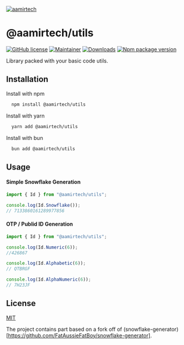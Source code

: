 [![aamirtech](https://aamir.tech/favicon.ico)](https://aamir.tech)

# @aamirtech/utils

[![GitHub license](https://img.shields.io/npm/l/%40aamirtech%2Futils)](https://github.com/aamirtech/utils/blob/master/LICENSE)
[![Maintainer](https://img.shields.io/badge/maintainer-aamirv1-green)](https://github.com/aamirv1)
[![Downloads](https://img.shields.io/npm/dm/%40aamirtech%2Futils)](https://www.npmjs.com/package/@aamirtech/utils)
[![Npm package version](https://img.shields.io/npm/v/%40aamirtech%2Futils)](https://npmjs.com/@aamirtech/utils)

Library packed with your basic code utils.

## Installation

Install with npm

```bash
  npm install @aamirtech/utils
```

Install with yarn

```bash
  yarn add @aamirtech/utils
```

Install with bun

```bash
  bun add @aamirtech/utils
```

## Usage

#### Simple Snowflake Generation

```javascript
import { Id } from "@aamirtech/utils";

console.log(Id.Snowflake());
// 7133860161289977856
```

#### OTP / Publid ID Generation

```javascript
import { Id } from "@aamirtech/utils";

console.log(Id.Numeric(6));
//426867

console.log(Id.Alphabetic(6));
// QTBRGF

console.log(Id.AlphaNumeric(6));
// 7H23JF
```

## License

[MIT](https://choosealicense.com/licenses/mit/)

The project contains part based on a fork off of (snowflake-generator)[https://github.com/FatAussieFatBoy/snowflake-generator].
